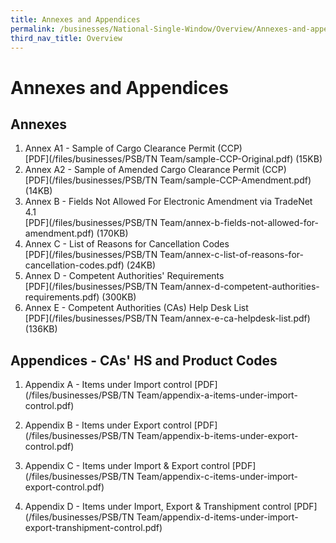 ```yaml
---
title: Annexes and Appendices
permalink: /businesses/National-Single-Window/Overview/Annexes-and-appendices
third_nav_title: Overview
---
```


# Annexes and Appendices

## Annexes

 1. Annex A1 - Sample of Cargo Clearance Permit (CCP)  <br> [PDF](/files/businesses/PSB/TN Team/sample-CCP-Original.pdf) (15KB)
 2. Annex A2 - Sample of Amended Cargo Clearance Permit (CCP)  <br> [PDF](/files/businesses/PSB/TN Team/sample-CCP-Amendment.pdf) (14KB) 
 3. Annex B - Fields Not Allowed For Electronic Amendment via TradeNet 4.1<br>[PDF](/files/businesses/PSB/TN Team/annex-b-fields-not-allowed-for-amendment.pdf) (170KB)
 4. Annex C - List of Reasons for Cancellation Codes <br>[PDF](/files/businesses/PSB/TN Team/annex-c-list-of-reasons-for-cancellation-codes.pdf) (24KB)
 5. Annex D - Competent Authorities' Requirements <br>[PDF](/files/businesses/PSB/TN Team/annex-d-competent-authorities-requirements.pdf) (300KB) 
 6. Annex E - Competent Authorities (CAs) Help Desk List <br> [PDF](/files/businesses/PSB/TN Team/annex-e-ca-helpdesk-list.pdf) (136KB)

## Appendices - CAs' HS and Product Codes

 1. Appendix A - Items under Import control  [PDF](/files/businesses/PSB/TN Team/appendix-a-items-under-import-control.pdf)
 
 2. Appendix B - Items under Export control [PDF](/files/businesses/PSB/TN Team/appendix-b-items-under-export-control.pdf)
 
 3. Appendix C - Items under Import & Export control [PDF](/files/businesses/PSB/TN Team/appendix-c-items-under-import-export-control.pdf) 
 
 4. Appendix D - Items under Import, Export & Transhipment control [PDF](/files/businesses/PSB/TN Team/appendix-d-items-under-import-export-transhipment-control.pdf)
